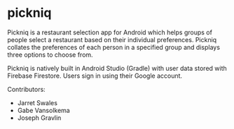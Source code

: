 # pickniq

Pickniq is a restaurant selection app for Android which helps groups of people select a restaurant based on their individual preferences. Pickniq collates the preferences of each person in a specified group and displays three options to choose from.

Pickniq is natively built in Android Studio (Gradle) with user data stored with Firebase Firestore. Users sign in using their Google account.

Contributors:
* Jarret Swales
* Gabe Vansolkema
* Joseph Gravlin
